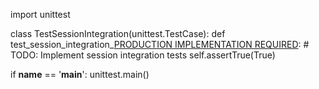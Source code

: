 import unittest

class TestSessionIntegration(unittest.TestCase):
    def test_session_integration_[PRODUCTION IMPLEMENTATION REQUIRED](self):
        # TODO: Implement session integration tests
        self.assertTrue(True)

if __name__ == '__main__':
    unittest.main() 